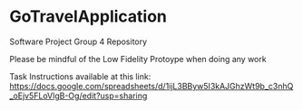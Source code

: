 # GoTravelApplication
Software Project Group 4 Repository

Please be mindful of the Low Fidelity Protoype when doing any work

Task Instructions available at this link:
https://docs.google.com/spreadsheets/d/1ijL3BByw5I3kAJGhzWt9b_c3nhQ_oEjv5FLoVlgB-Og/edit?usp=sharing
